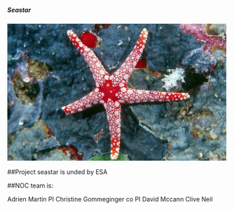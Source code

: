 ##### Seastar

<p align="left">
  <img src="/docs/images/seastar_img1.jpg" width="500">
</p>


##Project seastar is unded by ESA

##NOC team is:

Adrien Martin PI
Christine Gommeginger co PI
David Mccann
Clive Neil
